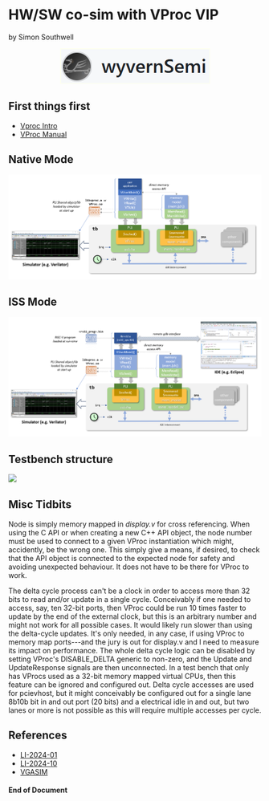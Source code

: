 # HW/SW co-sim with VProc VIP
by Simon Southwell
<p align="center">
<img src="0.doc/wyvernSemi.png">
</p>


## First things first
- [Vproc Intro](https://drive.google.com/file/d/1V81Q9Ue9HjQIpum2KXUp8eKwzed-kwfm)
- [VProc Manual](https://github.com/wyvernSemi/vproc/blob/master/doc/VProc.pdf)


## Native Mode
<img src="0.doc/vproc_tb_native.png">


## ISS Mode
<img src="0.doc/vproc_tb_iss.png">


## Testbench structure
<img src="vid_ctlr_tb_vproc.png">


## Misc Tidbits
Node is simply memory mapped in _display.v_ for cross referencing. When using the C API or when creating a new C++ API object, the node number must be used to connect to a given VProc instantiation which might, accidently, be the wrong one. This simply give a means, if desired, to check that the API object is connected to the expected node for safety and avoiding unexpected behaviour. It does not have to be there for VProc to work.

The delta cycle process can't be a clock in order to access more than 32 bits  to read and/or update in a single cycle. Conceivably if one needed to access, say, ten 32-bit ports, then VProc could be run 10 times faster to update by the end of the external clock, but this is an arbitrary number and might not work for all possible cases. It would likely run slower than using the delta-cycle updates. It's only needed, in any case, if using VProc to memory map ports---and the jury is out for display.v and I need to measure its impact on performance. The whole delta cycle logic can be disabled by setting VProc's DISABLE_DELTA generic to non-zero, and the Update and UpdateResponse signals are then unconnected. In a test bench that only has VProcs used as a 32-bit memory mapped virtual CPUs, then this feature can be ignored and configured out. Delta cycle accesses are used for pcievhost, but it might conceivably be configured out for a single lane 8b10b bit in and out port (20 bits) and a electrical idle in and out, but two lanes or more is not possible as this will require multiple accesses per cycle.


## References
- [LI-2024-01](https://www.linkedin.com/pulse/vproc-virtual-processor-vip-simon-southwell-pjmpe)
- [LI-2024-10](https://www.linkedin.com/posts/simon-southwell-7684482_riscv-iss-embeddedsoftware-activity-7256311551178027008-1nlZ?utm_source=share&utm_medium=member_desktop)
- [VGASIM](https://github.com/wyvernSemi/vgasim)


#### End of Document
